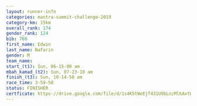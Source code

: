 ```yaml
---
layout: runner-info 
categories: mantra-summit-challenge-2019 
category-km: 15km 
overall_rank: 174
gender_rank: 124
bib: 760
first_name: Edwin
last_name: Nafarin
gender: M
team_name: 
start_(t1): Sun, 06-15-00 am
mbah_kamad_(t2): Sun, 07-23-10 am
finish_(t3): Sun, 10-14-50 am
race_time: 3-59-50
status: FINISHER
certficate: https-//drive.google.com/file/d/1s4K5tWeEjf431U9bLnzMlKAxtWJg_pvy/view?usp=sharing
---
```

